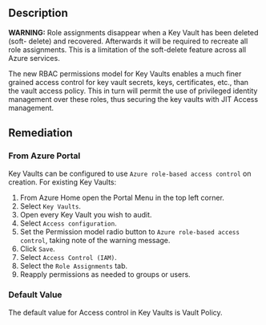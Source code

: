 ## Description

**WARNING:** Role assignments disappear when a Key Vault has been deleted (soft- delete) and recovered. Afterwards it will be required to recreate all role assignments. This is a limitation of the soft-delete feature across all Azure services.

The new RBAC permissions model for Key Vaults enables a much finer grained access control for key vault secrets, keys, certificates, etc., than the vault access policy. This in turn will permit the use of privileged identity management over these roles, thus securing the key vaults with JIT Access management.

## Remediation

### From Azure Portal

Key Vaults can be configured to use `Azure role-based access control` on creation. For existing Key Vaults:

1. From Azure Home open the Portal Menu in the top left corner.
2. Select `Key Vaults`.
3. Open every Key Vault you wish to audit.
4. Select `Access configuration`.
5. Set the Permission model radio button to `Azure role-based access control`, taking note of the warning message.
6. Click `Save`.
7. Select `Access Control (IAM)`.
8. Select the `Role Assignments` tab.
9. Reapply permissions as needed to groups or users.

### Default Value

The default value for Access control in Key Vaults is Vault Policy.
